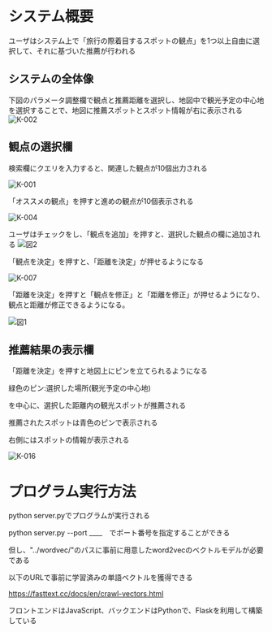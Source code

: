 # システム概要
ユーザはシステム上で「旅行の際着目するスポットの観点」を1つ以上自由に選択して、それに基づいた推薦が行われる
## システムの全体像
下図のパラメータ調整欄で観点と推薦距離を選択し、地図中で観光予定の中心地を選択することで、地図に推薦スポットとスポット情報が右に表示される
![K-002](https://github.com/RAnu-0512/recommend_travel/assets/131184347/9b04ac5b-7cae-46ae-a952-c1a773d846e1)


## 観点の選択欄
検索欄にクエリを入力すると、関連した観点が10個出力される

![K-001](https://github.com/RAnu-0512/recommend_travel/assets/131184347/f756e11f-8ef6-420b-853a-2a0deae8aabe)


「オススメの観点」を押すと進めの観点が10個表示される

![K-004](https://github.com/RAnu-0512/recommend_travel/assets/131184347/83367258-5178-4f02-85ff-8ef87c88fc07)

ユーザはチェックをし、「観点を追加」を押すと、選択した観点の欄に追加される
![図2](https://github.com/RAnu-0512/recommend_travel/assets/131184347/b8223406-9d1f-4fd8-98b3-9522e079c3aa)


「観点を決定」を押すと、「距離を決定」が押せるようになる

![K-007](https://github.com/RAnu-0512/recommend_travel/assets/131184347/8b52b83b-42a1-4be0-ad70-6feb6c701e34)

「距離を決定」を押すと「観点を修正」と「距離を修正」が押せるようになり、観点と距離が修正できるようになる。

![図1](https://github.com/RAnu-0512/recommend_travel/assets/131184347/c5d179b7-251f-4863-8d5a-23823ed65472)


## 推薦結果の表示欄
「距離を決定」を押すと地図上にピンを立てられるようになる

緑色のピン:選択した場所(観光予定の中心地)

を中心に、選択した距離内の観光スポットが推薦される

推薦されたスポットは青色のピンで表示される

右側にはスポットの情報が表示される

![K-016](https://github.com/RAnu-0512/recommend_travel/assets/131184347/668bad3c-28b6-4597-b86a-3e94f3951a08)


# プログラム実行方法
python server.pyでプログラムが実行される

python server.py --port ____　でポート番号を指定することができる

但し、"../wordvec/"のパスに事前に用意したword2vecのベクトルモデルが必要である

以下のURLで事前に学習済みの単語ベクトルを獲得できる

https://fasttext.cc/docs/en/crawl-vectors.html

フロントエンドはJavaScript、バックエンドはPythonで、Flaskを利用して構築している

